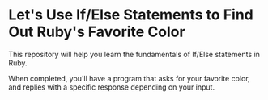 # Let's Use If/Else Statements to Find Out Ruby's Favorite Color

This repository will help you learn the fundamentals of If/Else statements in Ruby.

When completed, you'll have a program that asks for your favorite color, and replies with a specific response depending on your input.
